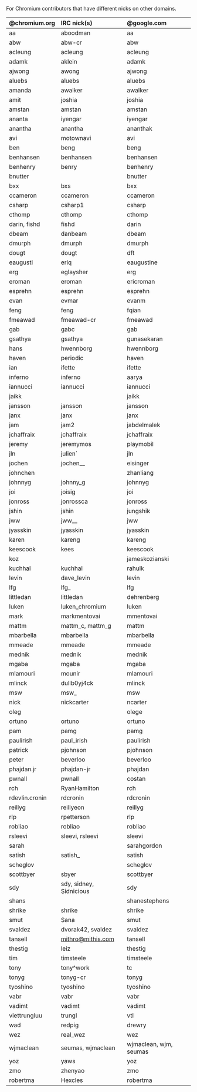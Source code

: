 For Chromium contributors that have different nicks on other domains.

**@chromium.org** | **IRC nick(s)**         | **@google.com**
:---------------- | :---------------------- | :---------------------
aa                | aboodman                | aa
abw               | abw-cr                  | abw
acleung           | acleung                 | acleung
adamk             | aklein                  | adamk
ajwong            | awong                   | ajwong
aluebs            | aluebs                  | aluebs
amanda            | awalker                 | awalker
amit              | joshia                  | joshia
amstan            | amstan                  | amstan
ananta            | iyengar                 | iyengar
anantha           | anantha                 | ananthak
avi               | motownavi               | avi
ben               | beng                    | beng
benhansen         | benhansen               | benhansen
benhenry          | benry                   | benhenry
bnutter           |                         | bnutter
bxx               | bxs                     | bxx
ccameron          | ccameron                | ccameron
csharp            | csharp1                 | csharp
cthomp            | cthomp                  | cthomp
darin, fishd      | fishd                   | darin
dbeam             | danbeam                 | dbeam
dmurph            | dmurph                  | dmurph
dougt             | dougt                   | dft
eaugusti          | eriq                    | eaugustine
erg               | eglaysher               | erg
eroman            | eroman                  | ericroman
esprehn           | esprehn                 | esprehn
evan              | evmar                   | evanm
feng              | feng                    | fqian
fmeawad           | fmeawad-cr              | fmeawad
gab               | gabc                    | gab
gsathya           | gsathya                 | gunasekaran
hans              | hwennborg               | hwennborg
haven             | periodic                | haven
ian               | ifette                  | ifette
inferno           | inferno                 | aarya
iannucci          | iannucci                | iannucci
jaikk             |                         | jaikk
jansson           | jansson                 | jansson
janx              | janx                    | janx
jam               | jam2                    | jabdelmalek
jchaffraix        | jchaffraix              | jchaffraix
jeremy            | jeremymos               | playmobil
jln               | julien\`                | jln
jochen            | jochen\_\_              | eisinger
johnchen          |                         | zhanliang
johnnyg           | johnny\_g               | johnnyg
joi               | joisig                  | joi
jonross           | jonrossca               | jonross
jshin             | jshin                   | jungshik
jww               | jww\_\_                 | jww
jyasskin          | jyasskin                | jyasskin
karen             | kareng                  | kareng
keescook          | kees                    | keescook
koz               |                         | jameskozianski
kuchhal           | kuchhal                 | rahulk
levin             | dave\_levin             | levin
lfg               | lfg\_                   | lfg
littledan         | littledan               | dehrenberg
luken             | luken_chromium          | luken
mark              | markmentovai            | mmentovai
mattm             | mattm\_c, mattm\_g      | mattm
mbarbella         | mbarbella               | mbarbella
mmeade            | mmeade                  | mmeade
mednik            | mednik                  | mednik
mgaba             | mgaba                   | mgaba
mlamouri          | mounir                  | mlamouri
mlinck            | dullb0yj4ck             | mlinck
msw               | msw\_                   | msw
nick              | nickcarter              | ncarter
oleg              |                         | olege
ortuno            | ortuno                  | ortuno
pam               | pamg                    | pamg
paulirish         | paul\_irish             | paulirish
patrick           | pjohnson                | pjohnson
peter             | beverloo                | beverloo
phajdan.jr        | phajdan-jr              | phajdan
pwnall            | pwnall                  | costan
rch               | RyanHamilton            | rch
rdevlin.cronin    | rdcronin                | rdcronin
reillyg           | reillyeon               | reillyg
rlp               | rpetterson              | rlp
robliao           | robliao                 | robliao
rsleevi           | sleevi, rsleevi         | sleevi
sarah             |                         | sarahgordon
satish            | satish\_                | satish
scheglov          |                         | scheglov
scottbyer         | sbyer                   | scottbyer
sdy               | sdy, sidney, Sidnicious | sdy
shans             |                         | shanestephens
shrike            | shrike                  | shrike
smut              | Sana                    | smut
svaldez           | dvorak42, svaldez       | svaldez
tansell           | mithro@mithis.com       | tansell
thestig           | leiz                    | thestig
tim               | timsteele               | timsteele
tony              | tony^work               | tc
tonyg             | tonyg-cr                | tonyg
tyoshino          | tyoshino                | tyoshino
vabr              | vabr                    | vabr
vadimt            | vadimt                  | vadimt
viettrungluu      | trungl                  | vtl
wad               | redpig                  | drewry
wez               | real\_wez               | wez
wjmaclean         | seumas, wjmaclean       | wjmaclean, wjm, seumas
yoz               | yaws                    | yoz
zmo               | zhenyao                 | zmo
robertma          | Hexcles                 | robertma
